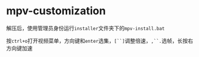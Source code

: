 # mpv-customization
解压后，使用管理员身份运行`installer`文件夹下的`mpv-install.bat`

按`ctrl+o`打开视频菜单，方向键和`enter`选集，`[``]`调整倍速，`,``.`选帧，长按右方向键加速

